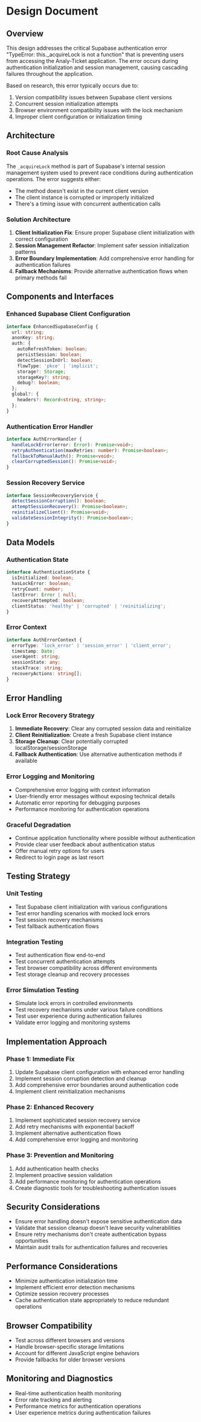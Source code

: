 # Design Document

## Overview

This design addresses the critical Supabase authentication error "TypeError: this._acquireLock is not a function" that is preventing users from accessing the Analy-Ticket application. The error occurs during authentication initialization and session management, causing cascading failures throughout the application.

Based on research, this error typically occurs due to:
1. Version compatibility issues between Supabase client versions
2. Concurrent session initialization attempts
3. Browser environment compatibility issues with the lock mechanism
4. Improper client configuration or initialization timing

## Architecture

### Root Cause Analysis
The `_acquireLock` method is part of Supabase's internal session management system used to prevent race conditions during authentication operations. The error suggests either:
- The method doesn't exist in the current client version
- The client instance is corrupted or improperly initialized
- There's a timing issue with concurrent authentication calls

### Solution Architecture
1. **Client Initialization Fix**: Ensure proper Supabase client initialization with correct configuration
2. **Session Management Refactor**: Implement safer session initialization patterns
3. **Error Boundary Implementation**: Add comprehensive error handling for authentication failures
4. **Fallback Mechanisms**: Provide alternative authentication flows when primary methods fail

## Components and Interfaces

### Enhanced Supabase Client Configuration
```typescript
interface EnhancedSupabaseConfig {
  url: string;
  anonKey: string;
  auth: {
    autoRefreshToken: boolean;
    persistSession: boolean;
    detectSessionInUrl: boolean;
    flowType: 'pkce' | 'implicit';
    storage?: Storage;
    storageKey?: string;
    debug?: boolean;
  };
  global?: {
    headers?: Record<string, string>;
  };
}
```

### Authentication Error Handler
```typescript
interface AuthErrorHandler {
  handleLockError(error: Error): Promise<void>;
  retryAuthentication(maxRetries: number): Promise<boolean>;
  fallbackToManualAuth(): Promise<void>;
  clearCorruptedSession(): Promise<void>;
}
```

### Session Recovery Service
```typescript
interface SessionRecoveryService {
  detectSessionCorruption(): boolean;
  attemptSessionRecovery(): Promise<boolean>;
  reinitializeClient(): Promise<void>;
  validateSessionIntegrity(): Promise<boolean>;
}
```

## Data Models

### Authentication State
```typescript
interface AuthenticationState {
  isInitialized: boolean;
  hasLockError: boolean;
  retryCount: number;
  lastError: Error | null;
  recoveryAttempted: boolean;
  clientStatus: 'healthy' | 'corrupted' | 'reinitializing';
}
```

### Error Context
```typescript
interface AuthErrorContext {
  errorType: 'lock_error' | 'session_error' | 'client_error';
  timestamp: Date;
  userAgent: string;
  sessionState: any;
  stackTrace: string;
  recoveryActions: string[];
}
```

## Error Handling

### Lock Error Recovery Strategy
1. **Immediate Recovery**: Clear any corrupted session data and reinitialize
2. **Client Reinitialization**: Create a fresh Supabase client instance
3. **Storage Cleanup**: Clear potentially corrupted localStorage/sessionStorage
4. **Fallback Authentication**: Use alternative authentication methods if available

### Error Logging and Monitoring
- Comprehensive error logging with context information
- User-friendly error messages without exposing technical details
- Automatic error reporting for debugging purposes
- Performance monitoring for authentication operations

### Graceful Degradation
- Continue application functionality where possible without authentication
- Provide clear user feedback about authentication status
- Offer manual retry options for users
- Redirect to login page as last resort

## Testing Strategy

### Unit Testing
- Test Supabase client initialization with various configurations
- Test error handling scenarios with mocked lock errors
- Test session recovery mechanisms
- Test fallback authentication flows

### Integration Testing
- Test authentication flow end-to-end
- Test concurrent authentication attempts
- Test browser compatibility across different environments
- Test storage cleanup and recovery processes

### Error Simulation Testing
- Simulate lock errors in controlled environments
- Test recovery mechanisms under various failure conditions
- Test user experience during authentication failures
- Validate error logging and monitoring systems

## Implementation Approach

### Phase 1: Immediate Fix
1. Update Supabase client configuration with enhanced error handling
2. Implement session corruption detection and cleanup
3. Add comprehensive error boundaries around authentication code
4. Implement client reinitialization mechanisms

### Phase 2: Enhanced Recovery
1. Implement sophisticated session recovery service
2. Add retry mechanisms with exponential backoff
3. Implement alternative authentication flows
4. Add comprehensive error logging and monitoring

### Phase 3: Prevention and Monitoring
1. Add authentication health checks
2. Implement proactive session validation
3. Add performance monitoring for authentication operations
4. Create diagnostic tools for troubleshooting authentication issues

## Security Considerations

- Ensure error handling doesn't expose sensitive authentication data
- Validate that session cleanup doesn't leave security vulnerabilities
- Ensure retry mechanisms don't create authentication bypass opportunities
- Maintain audit trails for authentication failures and recoveries

## Performance Considerations

- Minimize authentication initialization time
- Implement efficient error detection mechanisms
- Optimize session recovery processes
- Cache authentication state appropriately to reduce redundant operations

## Browser Compatibility

- Test across different browsers and versions
- Handle browser-specific storage limitations
- Account for different JavaScript engine behaviors
- Provide fallbacks for older browser versions

## Monitoring and Diagnostics

- Real-time authentication health monitoring
- Error rate tracking and alerting
- Performance metrics for authentication operations
- User experience metrics during authentication failures